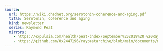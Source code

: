 ```yaml
---
source:
  url: https://wiki.chadnet.org/serotonin-coherence-and-aging.pdf
  title: Serotonin, coherence and aging
  kind: newsletter
  series: Raymond Peat
  mirrors:
    - https://expulsia.com/health/peat-index/September%202019%20-%20Ray%20Peat's%20Newsletter%20.pdf
    - https://github.com/0x2447196/raypeatarchive/blob/main/documents/newsletters/serotonin-coherence-and-aging.txt
---
```

